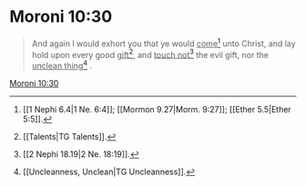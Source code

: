 # Moroni 10:30

> And again I would exhort you that ye would <u>come</u>[^a] unto Christ, and lay hold upon every good <u>gift</u>[^b], and <u>touch not</u>[^c] the evil gift, nor the <u>unclean thing</u>[^d] .

[Moroni 10:30](https://www.churchofjesuschrist.org/study/scriptures/bofm/moro/10?lang=eng&id=p30#p30)


[^a]: [[1 Nephi 6.4|1 Ne. 6:4]]; [[Mormon 9.27|Morm. 9:27]]; [[Ether 5.5|Ether 5:5]].  
[^b]: [[Talents|TG Talents]].  
[^c]: [[2 Nephi 18.19|2 Ne. 18:19]].  
[^d]: [[Uncleanness, Unclean|TG Uncleanness]].  
